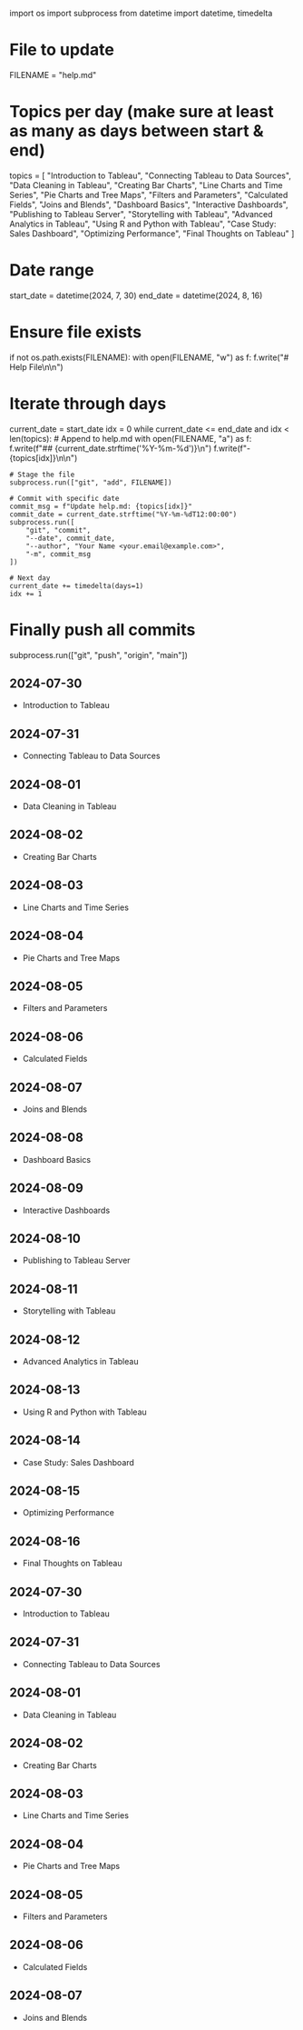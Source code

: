 import os
import subprocess
from datetime import datetime, timedelta

# File to update
FILENAME = "help.md"

# Topics per day (make sure at least as many as days between start & end)
topics = [
    "Introduction to Tableau",
    "Connecting Tableau to Data Sources",
    "Data Cleaning in Tableau",
    "Creating Bar Charts",
    "Line Charts and Time Series",
    "Pie Charts and Tree Maps",
    "Filters and Parameters",
    "Calculated Fields",
    "Joins and Blends",
    "Dashboard Basics",
    "Interactive Dashboards",
    "Publishing to Tableau Server",
    "Storytelling with Tableau",
    "Advanced Analytics in Tableau",
    "Using R and Python with Tableau",
    "Case Study: Sales Dashboard",
    "Optimizing Performance",
    "Final Thoughts on Tableau"
]

# Date range
start_date = datetime(2024, 7, 30)
end_date = datetime(2024, 8, 16)

# Ensure file exists
if not os.path.exists(FILENAME):
    with open(FILENAME, "w") as f:
        f.write("# Help File\n\n")

# Iterate through days
current_date = start_date
idx = 0
while current_date <= end_date and idx < len(topics):
    # Append to help.md
    with open(FILENAME, "a") as f:
        f.write(f"## {current_date.strftime('%Y-%m-%d')}\n")
        f.write(f"- {topics[idx]}\n\n")

    # Stage the file
    subprocess.run(["git", "add", FILENAME])

    # Commit with specific date
    commit_msg = f"Update help.md: {topics[idx]}"
    commit_date = current_date.strftime("%Y-%m-%dT12:00:00")
    subprocess.run([
        "git", "commit",
        "--date", commit_date,
        "--author", "Your Name <your.email@example.com>",
        "-m", commit_msg
    ])

    # Next day
    current_date += timedelta(days=1)
    idx += 1

# Finally push all commits
subprocess.run(["git", "push", "origin", "main"])
## 2024-07-30
- Introduction to Tableau

## 2024-07-31
- Connecting Tableau to Data Sources

## 2024-08-01
- Data Cleaning in Tableau

## 2024-08-02
- Creating Bar Charts

## 2024-08-03
- Line Charts and Time Series

## 2024-08-04
- Pie Charts and Tree Maps

## 2024-08-05
- Filters and Parameters

## 2024-08-06
- Calculated Fields

## 2024-08-07
- Joins and Blends

## 2024-08-08
- Dashboard Basics

## 2024-08-09
- Interactive Dashboards

## 2024-08-10
- Publishing to Tableau Server

## 2024-08-11
- Storytelling with Tableau

## 2024-08-12
- Advanced Analytics in Tableau

## 2024-08-13
- Using R and Python with Tableau

## 2024-08-14
- Case Study: Sales Dashboard

## 2024-08-15
- Optimizing Performance

## 2024-08-16
- Final Thoughts on Tableau

## 2024-07-30
- Introduction to Tableau

## 2024-07-31
- Connecting Tableau to Data Sources

## 2024-08-01
- Data Cleaning in Tableau

## 2024-08-02
- Creating Bar Charts

## 2024-08-03
- Line Charts and Time Series

## 2024-08-04
- Pie Charts and Tree Maps

## 2024-08-05
- Filters and Parameters

## 2024-08-06
- Calculated Fields

## 2024-08-07
- Joins and Blends

